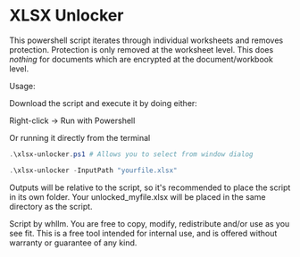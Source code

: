 # XLSX Unlocker

This powershell script iterates through individual worksheets and removes protection.
Protection is only removed at the worksheet level.
This does *nothing* for documents which are encrypted at the document/workbook level.


Usage:

Download the script and execute it by doing either:

  Right-click -> Run with Powershell
  
  Or running it directly from the terminal

```powershell
.\xlsx-unlocker.ps1 # Allows you to select from window dialog
```
```powershell
.\xlsx-unlocker -InputPath "yourfile.xlsx"
```

Outputs will be relative to the script, so it's recommended to place the script in its own folder. Your unlocked_myfile.xlsx will be placed in the same directory as the script.

Script by whllm. You are free to copy, modify, redistribute and/or use as you see fit. This is a free tool intended for internal use, and is offered without warranty or guarantee of any kind. 
